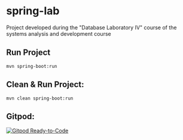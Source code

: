 # spring-lab
Project developed during the "Database Laboratory IV" course of the systems analysis and development course

## Run Project
```
mvn spring-boot:run
```

## Clean & Run Project:
```
mvn clean spring-boot:run
```

## Gitpod:
[![Gitpod Ready-to-Code](https://img.shields.io/badge/Gitpod-Ready--to--Code-blue?logo=gitpod)](https://gitpod.io/#https://github.com/DhBarboza/spring-lab) 
